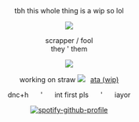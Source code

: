 </div> <div align="center"> tbh this whole thing is a wip so lol

 ![](https://file.garden/ZykWd5jJbymhWT_n/Untitled128_20250803050732.png)
</div> <div align="center"> scrapper / fool
</div> <div align="center"> they ' them

![](https://komarev.com/ghpvc/?username=towerworld&style=plastic&color=97A4B8&label=visitors)
                 
 working on straw ![](https://file.garden/ZykWd5jJbymhWT_n/IMG_1848.gif)⠀[ata (wip)](https://scrapper.atabook.org/)
                                                   
</div> <div align="center"> dnc+h ⠀⠀'  ⠀⠀int first pls  ⠀⠀'  ⠀⠀iayor
                                                                                                                                                       


[![spotify-github-profile](https://spotify-github-profile.kittinanx.com/api/view?uid=31wcfyhldtaythgl5sgvcjouezne&cover_image=true&theme=novatorem&show_offline=false&background_color=ffac80&interchange=false&bar_color=e17e2d&bar_color_cover=false)](https://github.com/kittinan/spotify-github-profile)
